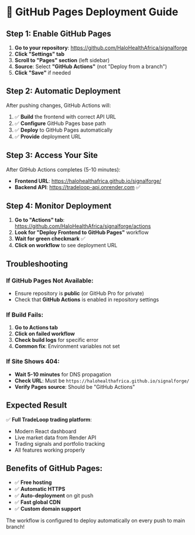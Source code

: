 # 🚀 GitHub Pages Deployment Guide

## Step 1: Enable GitHub Pages

1. **Go to your repository**: https://github.com/HaloHealthAfrica/signalforge
2. **Click "Settings" tab**
3. **Scroll to "Pages" section** (left sidebar)
4. **Source**: Select **"GitHub Actions"** (not "Deploy from a branch")
5. **Click "Save"** if needed

## Step 2: Automatic Deployment

After pushing changes, GitHub Actions will:
1. ✅ **Build** the frontend with correct API URL
2. ✅ **Configure** GitHub Pages base path
3. ✅ **Deploy** to GitHub Pages automatically
4. ✅ **Provide** deployment URL

## Step 3: Access Your Site

After GitHub Actions completes (5-10 minutes):
- **Frontend URL**: https://halohealthafrica.github.io/signalforge/
- **Backend API**: https://tradeloop-api.onrender.com ✅

## Step 4: Monitor Deployment

1. **Go to "Actions" tab**: https://github.com/HaloHealthAfrica/signalforge/actions
2. **Look for "Deploy Frontend to GitHub Pages"** workflow
3. **Wait for green checkmark** ✅
4. **Click on workflow** to see deployment URL

## Troubleshooting

### If GitHub Pages Not Available:
- Ensure repository is **public** (or GitHub Pro for private)
- Check that **GitHub Actions** is enabled in repository settings

### If Build Fails:
1. **Go to Actions tab**
2. **Click on failed workflow**
3. **Check build logs** for specific error
4. **Common fix**: Environment variables not set

### If Site Shows 404:
- **Wait 5-10 minutes** for DNS propagation
- **Check URL**: Must be `https://halohealthafrica.github.io/signalforge/`
- **Verify Pages source**: Should be "GitHub Actions"

## Expected Result

✅ **Full TradeLoop trading platform**:
- Modern React dashboard
- Live market data from Render API
- Trading signals and portfolio tracking  
- All features working properly

## Benefits of GitHub Pages:
- ✅ **Free hosting**
- ✅ **Automatic HTTPS**
- ✅ **Auto-deployment** on git push
- ✅ **Fast global CDN**
- ✅ **Custom domain support**

The workflow is configured to deploy automatically on every push to main branch!